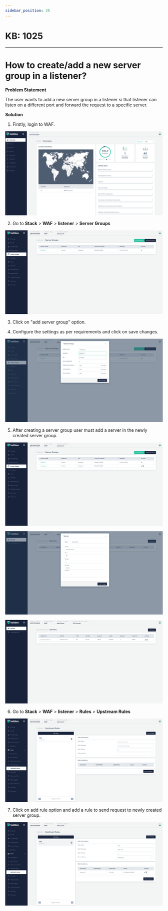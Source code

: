```yaml
---
sidebar_position: 25
---
```


# KB: 1025
-----------

# How to create/add a new server group in a listener?

**Problem Statement**

The user wants to add a new server group in a listener si that listener can listen on a different port and forward the request to a specific server.

**Solution**

1. Firstly, login to WAF.

![kb-1025](/img/waf/kb/v2/overview_kb_1025_1.png)

2. Go to **Stack** > **WAF** > **listener** > **Server Groups**

![kb-1025](/img/waf/kb/v2/server_kb_1025_2.png)

3. Click on "add server group" option.

4. Configure the settings as per requirements and click on save changes.

![kb-1025](/img/waf/kb/v2/server_kb_1025_3.png)

5. After creating a server group user must add a server in the newly created server group.

![kb-1025](/img/waf/kb/v2/server_kb_1025_4.png)

![kb-1025](/img/waf/kb/v2/server_kb_1025_5.png)

![kb-1025](/img/waf/kb/v2/server_kb_1025_6.png)

6. Go to **Stack** > **WAF** > **listener** > **Rules** > **Upstream Rules**

![kb-1025](/img/waf/kb/v2/server_kb_1025_7.png)

7. Click on add rule option and add a rule to send request to newly created server group.

![kb-1025](/img/waf/kb/v2/server_kb_1025_8.png)

